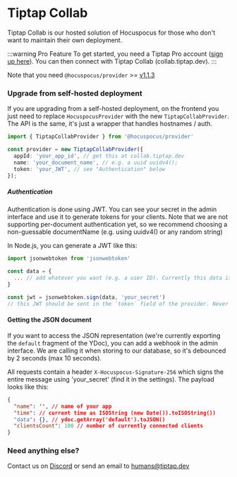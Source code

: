 # Tiptap Collab

Tiptap Collab is our hosted solution of Hocuspocus for those who don't want to maintain their own deployment.

:::warning Pro Feature
To get started, you need a Tiptap Pro account ([sign up here](https://tiptap.dev/pro)). You can then connect with Tiptap Collab (collab.tiptap.dev).
:::

Note that you need `@hocuspocus/provider` >= [v1.1.3](https://github.com/ueberdosis/hocuspocus/releases/tag/v1.1.3)

### Upgrade from self-hosted deployment

If you are upgrading from a self-hosted deployment, on the frontend you just need to replace `HocuspocusProvider` with the new `TiptapCollabProvider`. The API is the same, it's just a wrapper that handles hostnames / auth.

```typescript
import { TiptapCollabProvider } from '@hocuspocus/provider'

const provider = new TiptapCollabProvider({
  appId: 'your_app_id', // get this at collab.tiptap.dev
  name: 'your_document_name', // e.g. a uuid uuidv4();
  token: 'your_JWT', // see "Authentication" below
});
```

##### Authentication

Authentication is done using JWT. You can see your secret in the admin interface and use it to generate tokens for your clients. Note that we are not supporting per-document authentication yet, so we recommend choosing a non-guessable documentName (e.g. using uuidv4() or any random string)

In Node.js, you can generate a JWT like this:

```typescript
import jsonwebtoken from 'jsonwebtoken'

const data = {
  ... // add whatever you want (e.g. a user ID). Currently this data is not used, but we're considering adding this to support per-document authentication.
}

const jwt = jsonwebtoken.sign(data, 'your_secret')
// this JWT should be sent in the `token` field of the provider. Never expose 'your_secret' to a frontend!
```

#### Getting the JSON document

If you want to access the JSON representation (we're currently exporting the `default` fragment of the YDoc), you can add a webhook in the admin interface. We are calling it when storing to our database, so it's debounced by 2 seconds (max 10 seconds).

All requests contain a header `X-Hocuspocus-Signature-256` which signs the entire message using 'your_secret' (find it in the settings). The payload looks like this:

```json
{
  "name": '', // name of your app
  "time": // current time as ISOString (new Date()).toISOString())
  "data": {}, // ydoc.getArray('default').toJSON()
  "clientsCount": 100 // number of currently connected clients
}
```

### Need anything else?

Contact us on [Discord](https://tiptap.dev/discord) or send an email to humans@tiptap.dev
